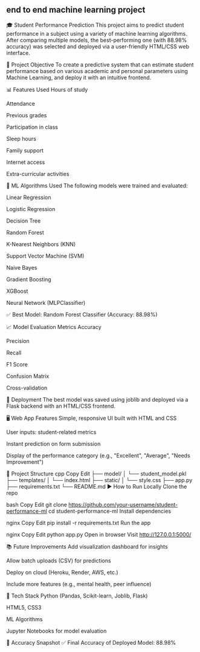 ## end to end machine learning project
🎓 Student Performance Prediction
This project aims to predict student performance in a subject using a variety of machine learning algorithms. After comparing multiple models, the best-performing one (with 88.98% accuracy) was selected and deployed via a user-friendly HTML/CSS web interface.

📌 Project Objective
To create a predictive system that can estimate student performance based on various academic and personal parameters using Machine Learning, and deploy it with an intuitive frontend.

📊 Features Used
Hours of study

Attendance

Previous grades

Participation in class

Sleep hours

Family support

Internet access

Extra-curricular activities

🔧 ML Algorithms Used
The following models were trained and evaluated:

Linear Regression

Logistic Regression

Decision Tree

Random Forest

K-Nearest Neighbors (KNN)

Support Vector Machine (SVM)

Naive Bayes

Gradient Boosting

XGBoost

Neural Network (MLPClassifier)

✅ Best Model: Random Forest Classifier (Accuracy: 88.98%)

📈 Model Evaluation Metrics
Accuracy

Precision

Recall

F1 Score

Confusion Matrix

Cross-validation

🚀 Deployment
The best model was saved using joblib and deployed via a Flask backend with an HTML/CSS frontend.

🖥️ Web App Features
Simple, responsive UI built with HTML and CSS

User inputs: student-related metrics

Instant prediction on form submission

Display of the performance category (e.g., "Excellent", "Average", "Needs Improvement")

📁 Project Structure
cpp
Copy
Edit
├── model/
│   └── student_model.pkl
├── templates/
│   └── index.html
├── static/
│   └── style.css
├── app.py
├── requirements.txt
└── README.md
▶️ How to Run Locally
Clone the repo

bash
Copy
Edit
git clone https://github.com/your-username/student-performance-ml
cd student-performance-ml
Install dependencies

nginx
Copy
Edit
pip install -r requirements.txt
Run the app

nginx
Copy
Edit
python app.py
Open in browser
Visit http://127.0.0.1:5000/

📚 Future Improvements
Add visualization dashboard for insights

Allow batch uploads (CSV) for predictions

Deploy on cloud (Heroku, Render, AWS, etc.)

Include more features (e.g., mental health, peer influence)

🧠 Tech Stack
Python (Pandas, Scikit-learn, Joblib, Flask)

HTML5, CSS3

ML Algorithms

Jupyter Notebooks for model evaluation

📌 Accuracy Snapshot
✅ Final Accuracy of Deployed Model: 88.98%

